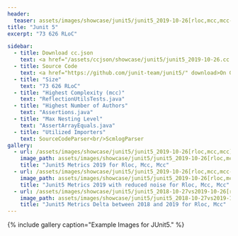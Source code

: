 ```yaml
---
header:
  teaser: assets/images/showcase/junit5/junit5_2019-10-26[rloc,mcc,mcc-white].png
title: "Junit 5"
excerpt: "73 626 RLoC"

sidebar:
  - title: Download cc.json
    text: <a href="/assets/ccjson/showcase/junit5/junit5_2019-10-26.cc.json" download>Code at 2019-10-26</a><br/><a href="/assets/ccjson/showcase/junit5/junit5_2018-10-27.cc.json" download>Code at 2018-10-27</a>
  - title: Source Code
    text: <a href="https://github.com/junit-team/junit5/" download>On Github</a>
  - title: "Size"
    text: "73 626 RLoC"
  - title: "Highest Complexity (mcc)"
    text: "ReflectionUtilsTests.java"
  - title: "Highest Number of Authors"
    text: "Assertions.java"
  - title: "Max Nesting Level"
    text: "AssertArrayEquals.java"
  - title: "Utilized Importers"
    text: SourceCodeParser<br/>ScmlogParser
gallery:
  - url: /assets/images/showcase/junit5/junit5_2019-10-26[rloc,mcc,mcc].png
    image_path: assets/images/showcase/junit5/junit5_2019-10-26[rloc,mcc,mcc].png
    title: "Junit5 Metrics 2019 for Rloc, Mcc, Mcc"
  - url: /assets/images/showcase/junit5/junit5_2019-10-26[rloc,mcc,mcc-white].png
    image_path: assets/images/showcase/junit5/junit5_2019-10-26[rloc,mcc,mcc-white].png
    title: "Junit5 Metrics 2019 with reduced noise for Rloc, Mcc, Mcc"
  - url: /assets/images/showcase/junit5/junit5_2018-10-27vs2019-10-26[rloc,mcc,mcc].png
    image_path: assets/images/showcase/junit5/junit5_2018-10-27vs2019-10-26[rloc,mcc,mcc].png
    title: "Junit5 Metrics Delta between 2018 and 2019 for Rloc, Mcc"
---
```


{% include gallery caption="Example Images for JUnit5." %}
